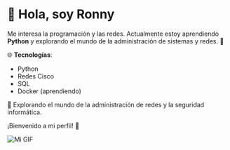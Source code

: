 # 👋 Hola, soy Ronny

Me interesa la programación y las redes. Actualmente estoy aprendiendo **Python** y explorando el mundo de la administración de sistemas y redes. 🚀  

🌐 **Tecnologías**:  
- Python  
- Redes Cisco  
- SQL  
- Docker (aprendiendo)  

📌 Explorando el mundo de la administración de redes y la seguridad informática.  

¡Bienvenido a mi perfil! 👹

![Mi GIF]([https://media.giphy.com/media/3oriO0OEd9QIDdllqo/giphy.gif](https://camo.githubusercontent.com/3ac6bf61595c78c50fec1d92e4368c05ef1a29ad6a9c61c643a7cf98c137cb53/68747470733a2f2f6d69726f2e6d656469756d2e636f6d2f6d61782f3638302f312a495247486d69477361313673746564517649615a66772e676966))
